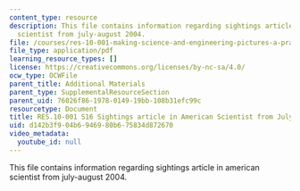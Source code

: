 ```yaml
---
content_type: resource
description: This file contains information regarding sightings article in american
  scientist from july-august 2004.
file: /courses/res-10-001-making-science-and-engineering-pictures-a-practical-guide-to-presenting-your-work-spring-2016/d142b3f904b6946980b675834d872670_MITRES_10_001S16_JulyAug04.pdf
file_type: application/pdf
learning_resource_types: []
license: https://creativecommons.org/licenses/by-nc-sa/4.0/
ocw_type: OCWFile
parent_title: Additional Materials
parent_type: SupplementalResourceSection
parent_uid: 76026f86-1978-0149-19bb-108b31efc99c
resourcetype: Document
title: RES.10-001 S16 Sightings article in American Scientist from July-August 2004
uid: d142b3f9-04b6-9469-80b6-75834d872670
video_metadata:
  youtube_id: null
---
```

This file contains information regarding sightings article in american scientist from july-august 2004.